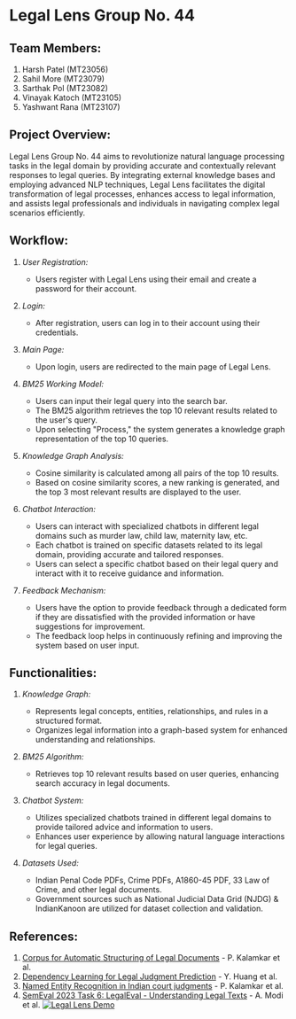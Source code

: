 # Legal Lens Group No. 44

## Team Members:
1. Harsh Patel (MT23056)
2. Sahil More (MT23079)
3. Sarthak Pol (MT23082)
4. Vinayak Katoch (MT23105)
5. Yashwant Rana (MT23107)

## Project Overview:
Legal Lens Group No. 44 aims to revolutionize natural language processing tasks in the legal domain by providing accurate and contextually relevant responses to legal queries. By integrating external knowledge bases and employing advanced NLP techniques, Legal Lens facilitates the digital transformation of legal processes, enhances access to legal information, and assists legal professionals and individuals in navigating complex legal scenarios efficiently.

## Workflow:

1. *User Registration:*
   - Users register with Legal Lens using their email and create a password for their account.

2. *Login:*
   - After registration, users can log in to their account using their credentials.

3. *Main Page:*
   - Upon login, users are redirected to the main page of Legal Lens.

4. *BM25 Working Model:*
   - Users can input their legal query into the search bar.
   - The BM25 algorithm retrieves the top 10 relevant results related to the user's query.
   - Upon selecting "Process," the system generates a knowledge graph representation of the top 10 queries.

5. *Knowledge Graph Analysis:*
   - Cosine similarity is calculated among all pairs of the top 10 results.
   - Based on cosine similarity scores, a new ranking is generated, and the top 3 most relevant results are displayed to the user.

6. *Chatbot Interaction:*
   - Users can interact with specialized chatbots in different legal domains such as murder law, child law, maternity law, etc.
   - Each chatbot is trained on specific datasets related to its legal domain, providing accurate and tailored responses.
   - Users can select a specific chatbot based on their legal query and interact with it to receive guidance and information.

7. *Feedback Mechanism:*
   - Users have the option to provide feedback through a dedicated form if they are dissatisfied with the provided information or have suggestions for improvement.
   - The feedback loop helps in continuously refining and improving the system based on user input.

## Functionalities:

1. *Knowledge Graph:*
   - Represents legal concepts, entities, relationships, and rules in a structured format.
   - Organizes legal information into a graph-based system for enhanced understanding and relationships.

2. *BM25 Algorithm:*
   - Retrieves top 10 relevant results based on user queries, enhancing search accuracy in legal documents.

3. *Chatbot System:*
   - Utilizes specialized chatbots trained in different legal domains to provide tailored advice and information to users.
   - Enhances user experience by allowing natural language interactions for legal queries.

4. *Datasets Used:*
   - Indian Penal Code PDFs, Crime PDFs, A1860-45 PDF, 33 Law of Crime, and other legal documents.
   - Government sources such as National Judicial Data Grid (NJDG) & IndianKanoon are utilized for dataset collection and validation.

## References:
1. [Corpus for Automatic Structuring of Legal Documents](https://arxiv.org/abs/2201.13125) - P. Kalamkar et al.
2. [Dependency Learning for Legal Judgment Prediction](https://arxiv.org/abs/2112.06370) - Y. Huang et al.
3. [Named Entity Recognition in Indian court judgments](https://arxiv.org/abs/2211.03442) - P. Kalamkar et al.
4. [SemEval 2023 Task 6: LegalEval - Understanding Legal Texts](https://arxiv.org/abs/2304.09548) - A. Modi et al.
[![Legal Lens Demo](https://i.postimg.cc/7b8xZV9H/Untitled-design.gif)](https://postimg.cc/9wb3xysK)
